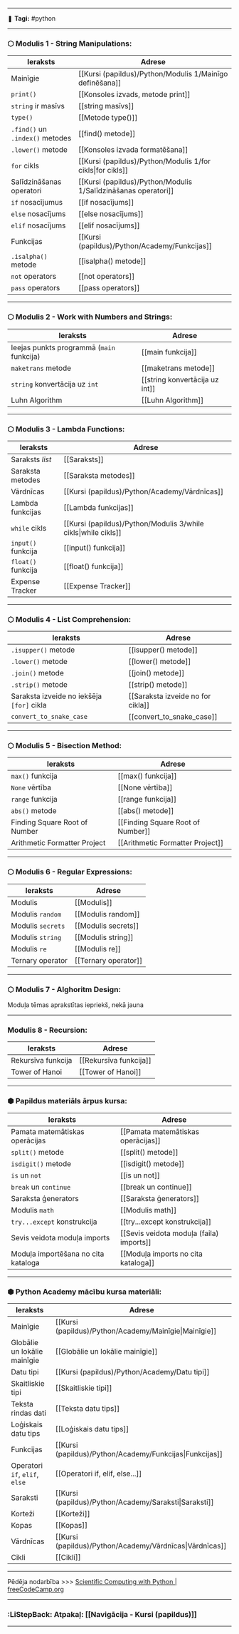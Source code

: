 ___

❚ **Tagi:** #python

---
### ⬡ Modulis 1 - String Manipulations:

|Ieraksts|Adrese|
|---|---|
|Mainīgie|[[Kursi (papildus)/Python/Modulis 1/Mainīgo definēšana]]|
|`print()`|[[Konsoles izvads, metode print]]|
|`string` ir masīvs|[[string masīvs]]|
|`type()`|[[Metode type()]]|
|`.find()` un `.index()` metodes|[[find() metode]]|
|`.lower()` metode|[[Konsoles izvada formatēšana]]|
|`for` cikls|[[Kursi (papildus)/Python/Modulis 1/for cikls\|for cikls]]|
|Salīdzināšanas operatori|[[Kursi (papildus)/Python/Modulis 1/Salīdzināšanas operatori]]|
|`if` nosacījumus|[[if nosacījums]]|
|`else` nosacījums|[[else nosacījums]]|
|`elif` nosacījums|[[elif nosacījums]]|
|Funkcijas|[[Kursi (papildus)/Python/Academy/Funkcijas]]|
|`.isalpha()` metode|[[isalpha() metode]]|
|`not` operators|[[not operators]]|
|`pass` operators|[[pass operators]]|

---
### ⬡ Modulis 2 - Work with Numbers and Strings:

|Ieraksts|Adrese|
|---|---|
|Ieejas punkts programmā (`main` funkcija)|[[main funkcija]]|
|`maketrans` metode|[[maketrans metode]]|
|`string` konvertācija uz `int`|[[string konvertācija uz int]]|
|Luhn Algorithm|[[Luhn Algorithm]]|

---
### ⬡ Modulis 3 - Lambda Functions:

|Ieraksts|Adrese|
|---|---|
|Saraksts _list_|[[Saraksts]]|
|Saraksta metodes|[[Saraksta metodes]]|
|Vārdnīcas|[[Kursi (papildus)/Python/Academy/Vārdnīcas]]|
|Lambda funkcijas|[[Lambda funkcijas]]|
|`while` cikls|[[Kursi (papildus)/Python/Modulis 3/while cikls\|while cikls]]|
|`input()` funkcija|[[input() funkcija]]|
|`float()` funkcija|[[float() funkcija]]|
|Expense Tracker|[[Expense Tracker]]|

---
### ⬡ Modulis 4 - List Comprehension:

|Ieraksts|Adrese|
|---|---|
|`.isupper()` metode|[[isupper() metode]]|
|`.lower()` metode|[[lower() metode]]|
|`.join()` metode|[[join() metode]]|
|`.strip()` metode|[[strip() metode]]|
|Saraksta izveide no iekšēja `[for]` cikla|[[Saraksta izveide no for cikla]]|
|`convert_to_snake_case`|[[convert_to_snake_case]]|

---
### ⬡ Modulis 5 - Bisection Method:

|Ieraksts|Adrese|
|---|---|
|`max()` funkcija|[[max() funkcija]]|
|`None` vērtība|[[None vērtība]]|
|`range` funkcija|[[range funkcija]]|
|`abs()` metode|[[abs() metode]]|
|Finding Square Root of Number|[[Finding Square Root of Number]]|
|Arithmetic Formatter Project|[[Arithmetic Formatter Project]]|

---
### ⬡ Modulis 6 - Regular Expressions:

|Ieraksts|Adrese|
|---|---|
|Modulis|[[Modulis]]|
|Modulis `random`|[[Modulis random]]|
|Modulis `secrets`|[[Modulis secrets]]|
|Modulis `string`|[[Modulis string]]|
|Modulis `re`|[[Modulis re]]|
|Ternary operator|[[Ternary operator]]|

---
### ⬡ Modulis 7 - Alghoritm Design:

Moduļa tēmas aprakstītas iepriekš, nekā jauna

---
### Modulis 8 - Recursion:

|Ieraksts|Adrese|
|---|---|
|Rekursīva funkcija|[[Rekursīva funkcija]]|
|Tower of Hanoi|[[Tower of Hanoi]]|

---
### ⬢ Papildus materiāls ārpus kursa:

|Ieraksts|Adrese|
|---|---|
|Pamata matemātiskas operācijas|[[Pamata matemātiskas operācijas]]|
|`split()` metode|[[split() metode]]|
|`isdigit()` metode|[[isdigit() metode]]|
|`is` un `not`|[[is un not]]|
|`break` un `continue`|[[break un continue]]|
|Saraksta ģenerators|[[Saraksta ģenerators]]|
|Modulis `math`|[[Modulis math]]|
|`try...except` konstrukcija|[[try...except konstrukcija]]|
|Sevis veidota moduļa imports|[[Sevis veidota moduļa (faila) imports]]|
|Moduļa importēšana no cita kataloga|[[Moduļa imports no cita kataloga]]|

---
### ⬢ Python Academy mācību kursa materiāli:

|Ieraksts|Adrese|
|---|---|
|Mainīgie|[[Kursi (papildus)/Python/Academy/Mainīgie\|Mainīgie]]|
|Globālie un lokālie mainīgie|[[Globālie un lokālie mainīgie]]|
|Datu tipi|[[Kursi (papildus)/Python/Academy/Datu tipi]]|
|Skaitliskie tipi|[[Skaitliskie tipi]]|
|Teksta rindas dati|[[Teksta datu tips]]|
|Loģiskais datu tips|[[Loģiskais datu tips]]|
|Funkcijas|[[Kursi (papildus)/Python/Academy/Funkcijas\|Funkcijas]]|
|Operatori `if`, `elif`, `else`|[[Operatori if, elif, else...]]|
|Saraksti|[[Kursi (papildus)/Python/Academy/Saraksti\|Saraksti]]|
|Korteži|[[Korteži]]|
|Kopas|[[Kopas]]|
|Vārdnīcas|[[Kursi (papildus)/Python/Academy/Vārdnīcas\|Vārdnīcas]]|
|Cikli|[[Cikli]]|

---

Pēdēja nodarbība >>> [Scientific Computing with Python \| freeCodeCamp.org](https://www.freecodecamp.org/learn/scientific-computing-with-python/#learn-regular-expressions-by-building-a-password-generator)

---
### :LiStepBack: Atpakaļ: [[Navigācija - Kursi (papildus)]]

___